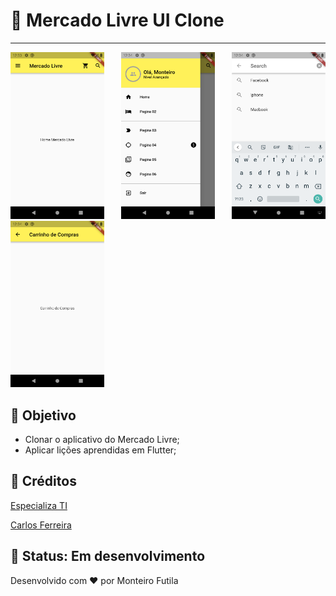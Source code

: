 # 🚀 Mercado Livre UI Clone

---
<div style="text-align: justify">
  <img src="./screenshot/1.png" width="150" />
  <img src="./screenshot/2.png" width="150" />
  <img src="./screenshot/3.png" width="150" />
  <img src="./screenshot/4.png" width="150" />
</div>

## 📝 Objetivo

- Clonar o aplicativo do Mercado Livre;
- Aplicar lições aprendidas em Flutter;

## 🤝 Créditos

[Especializa TI](https://academy.especializati.com.br/)

[Carlos Ferreira](https://www.linkedin.com/in/codecarlos/)

## 🧱 Status: Em desenvolvimento

Desenvolvido com ❤ por Monteiro Futila


